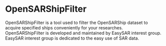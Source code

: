 # OpenSARShipFilter
OpenSARShipFilter is a tool used to filter the OpenSARShip dataset to acquire specified ships conveniently for your researches.  OpenSARShipFilter is developed and maintained by EasySAR interest group.  EasySAR interest group is dedicated to the easy use of SAR data.

